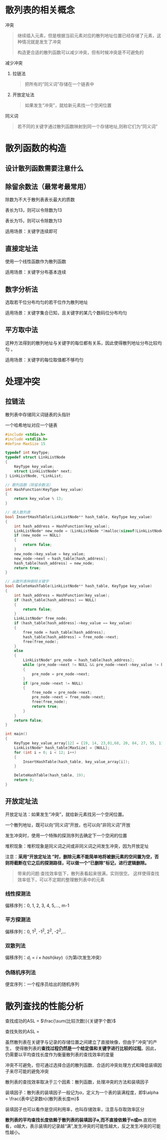 # 散列表的相关概念

冲突

> 继续插入元素，但是根据当前元素对应的散列地址位置已经存储了元素，这种情况就是发生了冲突
>
> 构造更合适的散列函数可以减少冲突，但有时候冲突是不可避免的

减少冲突

1. 拉链法
   > 把所有的“同义词”存储在一个链表中
   >
2. 开放定址法
   > 如果发生“冲突”，就给新元素找一个空闲位置
   >

同义词

> 若不同的关键字通过散列函数映射到同一个存储地址,则称它们为“同义词”

# 散列函数的构造

## 设计散列函数需要注意什么

## 除留余数法（最常考最常用）

除数为不大于散列表表长最大的质数

表长为13，则可以令除数为13

表长为15，则可以令除数为13

适用场景：关键字连续即可

## 直接定址法

使用一个线性函数作为散列函数

适用场景：关键字分布基本连续

## 数字分析法

选取若干位分布均匀的若干位作为散列地址

适用场景：关键字集合已知，且关键字的某几个数码位分布均匀

## 平方取中法

这种方法得到的散列地址与关键字的每位都有关系，因此使得散列地址分布比较均匀 。

适用场景：关键字的每位取值都不够均匀

# 处理冲突

## 拉链法

散列表中存储同义词链表的头指针

一个哈希地址对应一个链表

```c
#include <stdio.h>
#include <stdlib.h>
#define MaxSize 15

typedef int KeyType;
typedef struct LinkListNode
{
    KeyType key_value;
    struct LinkListNode* next;
} LinkListNode, *LinkList;

// 散列函数（除留余数法）
int HashFunction(KeyType key_value)
{
    return key_value % 13;
}

// 填入散列表
bool InsertHashTable(LinkListNode** hash_table, KeyType key_value)
{
    int hash_address = HashFunction(key_value);
    LinkListNode* new_node = (LinkListNode *)malloc(sizeof(LinkListNode));
    if (new_node == NULL)
    {
        return false;
    }
    new_node->key_value = key_value;
    new_node->next = hash_table[hash_address];
    hash_table[hash_address] = new_node;
    return true;
}

// 从散列表种删除关键字
bool DeleteHashTable(LinkListNode** hash_table, KeyType key_value)
{
    int hash_address = HashFunction(key_value);
    if (hash_table[hash_address] == NULL)
    {
        return false;
    }
    LinkListNode* free_node;
    if (hash_table[hash_address]->key_value == key_value)
    {
        free_node = hash_table[hash_address];
        hash_table[hash_address] = free_node->next;
        free(free_node);
    }
    else
    {
        LinkListNode* pre_node = hash_table[hash_address];
        while (pre_node->next != NULL && pre_node->next->key_value != key_value)
        {
            pre_node = pre_node->next;
        }
        if (pre_node->next != NULL)
        {
            free_node = pre_node->next;
            pre_node->next = free_node->next;
            free(free_node);
            return true;
        }
    }
    return false;
}

int main()
{
    KeyType key_value_array[12] = {19, 14, 23,01,68, 20, 84, 27, 55, 11,10,79};
    LinkListNode* hash_table[MaxSize] = {NULL};
    for (int i = 0; i < 12; i++)
    {
        InsertHashTable(hash_table, key_value_array[i]);
    }

    DeleteHashTable(hash_table, 19);
    return 0;
}
```

## 开放定址法

开放定址法：如果发生“冲突”，就给新元素找另一个空闲位置。

一个散列地址，既可以向“同义词”开放，也可以向“非同义词”开放

发生冲突时，使用一个特殊的探测序列去确定下一个空闲的位置

堆积现象：堆积现象是同义词之间或非同义词之间发生冲突，因为开放定址

注意：**采用“开放定址法 ”时，删除元素不能简单地将被删元素的空间置为空，否则将截断在它之后的探测路径，可以做一个“已删除”标记，进行逻辑删除。**

> 带来的问题:查找效率低下，散列表看起来很满，实则很空。
> 这样使得查找效率低下，可以不定期的整理散列表中的元素

### 线性探测法

偏移序列：0, 1, 2, 3, 4, 5,..., m-1

### 平方探测法

偏移序列：0, $1^2$, -$1^2$, $2^2$, -$2^2$,...

### 双散列法

偏移序列：$d_i = i \times hash(key)$（i为第$i$次发生冲突）

### 伪随机序列法

便宜序列：一个程序员给出的随机序列

# 散列查找的性能分析

查找成功的ASL = $\frac{\sum(比较次数)}{关键字个数}$

查找失败的ASL =

虽然散列表在关键字与记录的存储位置之间建立了直接映像，但由于"冲突”的产生，
使得散列表的**查找过程仍然是一个给定值和关键字进行比较的过程**。因此，仍需要以平均查找长度作为衡量散列表的查找效率的度量

冲突不可避免，但可通过选择合适的散列函数、合适的冲突处理方式和降低装填因子来尽可能的避免冲突

散列表的查找效率取决于三个因素：散列函数，处理冲突的方法和装填因子

装填因子：散列表的装填因子一般记为$\alpha$，定义为一个表的装满程度，即$\alpha = \frac{表中记录数n}{散列表长度m}$

装填因子也可以看作是空间利用率，也叫存储效率，注意与存取效率区分

**散列表的平均查找长度依赖于散列表的装填因子a,而不直接依赖于n或m**.直观地看，$\alpha$越大，表示装填的记录越“满”,发生冲突的可能性越大，反之发生冲突的可能性越小。
